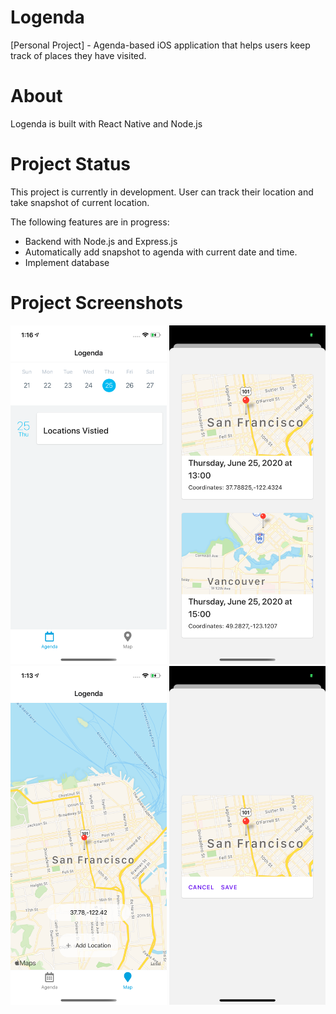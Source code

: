# Logenda

[Personal Project] - Agenda-based iOS application that helps users keep track of places they have visited.

# About

Logenda is built with React Native and Node.js

# Project Status

This project is currently in development. User can track their location and take snapshot of current location.

The following features are in progress:

- Backend with Node.js and Express.js
- Automatically add snapshot to agenda with current date and time.
- Implement database

# Project Screenshots

<img src="assets\screenshots\agenda.png" width="250" >
<img src="assets\screenshots\location-list.png" width="250" >
<img src="assets\screenshots\location-tracker.png" width="250" >
<img src="assets\screenshots\location-snapshot.png" width="250" >
